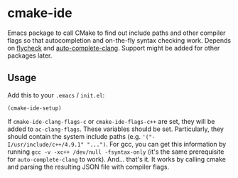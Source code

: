 cmake-ide
==========

Emacs package to call CMake to find out include paths and other compiler flags so that
autocompletion and on-the-fly syntax checking work. Depends on
[flycheck](https://github.com/flycheck/flycheck) and
[auto-complete-clang](https://github.com/brianjcj/auto-complete-clang).
Support might be added for other packages later.

Usage
-----

Add this to your `.emacs` / `init.el`:

    (cmake-ide-setup)

If `cmake-ide-clang-flags-c` or `cmake-ide-flags-c++` are set, they will be added to `ac-clang-flags`.
These variables should be set. Particularly, they should contain the system include paths
(e.g. `'("-I/usr/include/c++/4.9.1" "...")`. For gcc, you can get this information by running
`gcc -v -xc++ /dev/null -fsyntax-only` (it's the same prerequisite for `auto-complete-clang` to work).
And... that's it. It works by calling cmake and parsing the resulting JSON file with compiler flags.
